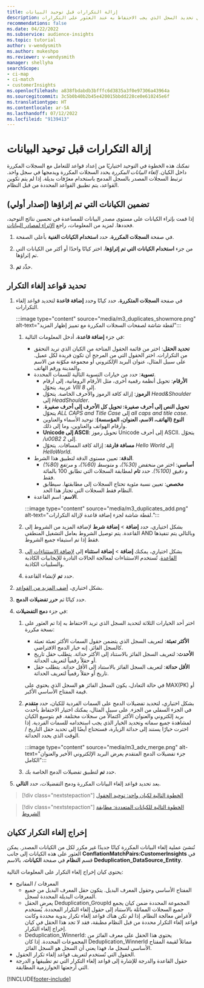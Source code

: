 ```yaml
---
title: إزالة التكرارات قبل توحيد البيانات
description: الخطوة الثانية في عملية التوحيد هي تحديد السجل الذي يجب الاحتفاظ به عند العثور على التكرارات.
recommendations: false
ms.date: 04/22/2022
ms.subservice: audience-insights
ms.topic: tutorial
author: v-wendysmith
ms.author: mukeshpo
ms.reviewer: v-wendysmith
manager: shellyha
searchScope:
- ci-map
- ci-match
- customerInsights
ms.openlocfilehash: a838fbdabdb3bfffc6d3835a3f0e97306a43964a
ms.sourcegitcommit: 3c5b0b40b2b45e420015bbdd228ce0e610245e6f
ms.translationtype: HT
ms.contentlocale: ar-SA
ms.lasthandoff: 07/12/2022
ms.locfileid: "9139413"
---
```

# <a name="remove-duplicates-before-unifying-data"></a>إزالة التكرارات قبل توحيد البيانات

تمكنك هذه الخطوة في التوحيد اختياريًا من إعداد قواعد للتعامل مع السجلات المكررة داخل الكيان. *إلغاء البيانات المكررة* يحدد السجلات المكررة ويدمجها في سجل واحد. ترتبط السجلات المصدر بالسجل المدمج باستخدام معرّفات بديلة. إذا لم يتم تكوين القواعد، يتم تطبيق القواعد المحددة من قبل النظام.

## <a name="include-enriched-entities-preview"></a>تضمين الكيانات التي تم إثراؤها (إصدار أولي)

إذا قمت بإثراء الكيانات على مستوى مصدر البيانات للمساعدة في تحسين نتائج التوحيد، فحددها. لمزيد من المعلومات، راجع [الإثراء لمصادر البيانات](data-sources-enrichment.md).

1. في صفحة **السجلات المكررة**، حدد **استخدام الكيانات الغنية** بأعلى الصفحة.

1. من جزء **استخدام الكيانات التي تم إثراؤها**، اختر كيانًا واحدًا أو أكثر من الكيانات التي تم إثراؤها.

1. حدِّد **تم**.

## <a name="define-deduplication-rules"></a>تحديد قواعد إلغاء التكرار

1. في صفحة **السجلات المتكررة**، حدد كيانًا وحدد **إضافة قاعدة** لتحديد قواعد إلغاء التكرارات.

   :::image type="content" source="media/m3_duplicates_showmore.png" alt-text="لقطة شاشة لصفحات السجلات المكررة مع تمييز إظهار المزيد":::

   1. في جزء **إضافة قاعدة**، أدخل المعلومات التالية:
      - **تحديد الحقل**: اختر من قائمة الحقول المتاحة من الكيان الذي تريد التحقق من التكرارات. اختر الحقول التي من المرجح أن تكون فريدة لكل عميل. على سبيل المثال، عنوان البريد الإلكتروني أو مجموعة مكوّنة من الاسم والمدينة ورقم الهاتف.
      - **تسوية**: حدد من خيارات التسوية التالية للسمات المحددة.
        - **الأرقام**: تحويل أنظمة رقمية أخرى، مثل الأرقام الرومانية، إلى أرقام عربية. يتحوّل *VIII* إلى *8*.
        - **الرموز**: إزالة كافة الرموز والأحرف الخاصة. يتحوّل *Head&Shoulder* إلى *HeadShoulder*.
        - **تحويل النص إلى أحرف صغيرة: تحويل كل الأحرف إلى أحرف صغيرة**. يتحوّل *ALL CAPS and Title Case* إلى *all caps and title case*.
        - **النوع (الهاتف، الاسم، العنوان، المؤسسة)**: توحيد الأسماء والعناوين وأرقام الهواتف والعناوين، وما إلى ذلك.
        - **Unicode إلى ASCII**: تحويل رموز Unicode إلى أحرف ASCII. يتحوّل */u00B2* إلى *2*.
        - **مسافة فارغة**: إزالة كافة المسافات. يتحوّل *Hello   World* إلى *HelloWorld*.
      - **الدقة**: تعيين مستوى الدقة لتطبيق هذا الشرط.
        - **أساسي**: اختر من *منخفض (30%)*، و *متوسط (60%)*، و *مرتفع (80%)* و *دقيق (100%)*. حدد **تام** لمطابقة السجلات التي تطابق 100 بالمائة فقط.
        - **مخصص**: تعيين نسبة مئوية تحتاج السجلات إلى مطابقتها. سيطابق النظام فقط السجلات التي تجتاز هذا الحد.
      - **الاسم**: اسم القاعدة.

      :::image type="content" source="media/m3_duplicates_add.png" alt-text="لقطة شاشة لجزء إضافة قاعدة لإزالة التكرارات.":::

   1. بشكل اختياري، حدد **إضافة** > **إضافة شرط** لإضافة المزيد من الشروط إلى القاعدة. يتم توصيل الشروط بعامل التشغيل المنطقي AND وبالتالي يتم تنفيذها فقط إذا تم استيفاء جميع الشروط.

   1. بشكل اختياري، يمكنك **إضافة** > **إضافة استثناء** إلى [لإضافة الاستثناءات إلى القاعدة](match-entities.md#add-exceptions-to-a-rule). تُستخدم الاستثناءات لمعالجة الحالات النادرة للإيجابيات الكاذبة والسلبيات الكاذبة.

   1. حدد **تم** لإنشاء القاعدة.

1. بشكل اختياري، [أضف المزيد من القواعد](#define-deduplication-rules).

1. حدد كيانًا ثم **حرر تفضيلات الدمج**.

1. في جزء **دمج التفضيلات**:
   1. اختر أحد الخيارات الثلاثة لتحديد السجل الذي تريد الاحتفاظ به إذا تم العثور على نسخة مكررة:
      - **الأكثر تعبئة**: لتعريف السجل الذي يتضمن حقول السمات الأكثر تعبئة تعبئة كالسجل الفائز. إنه خيار الدمج الافتراضي.
      - **الأحدث**: لتعريف السجل الفائز بالاستناد إلى الأكثر حداثة. يتطلب حقل تاريخ أو حقلاً رقمياً لتعريف الحداثة.
      - **الأقل حداثة**: لتعريف السجل الفائز بالاستناد إلى الأقل حداثة. يتطلب حقل تاريخ أو حقلاً رقمياً لتعريف الحداثة.
      
      في حالة التعادل، يكون السجل الفائز هو السجل الذي يحتوي على MAX‏(PK) أو قيمة المفتاح الأساسي الأكبر.
      
   1. بشكل اختياري، لتحديد تفضيلات الدمج على السمات الفردية للكيان، حدد **متقدم** في الجزء السفلي من الجزء. على سبيل المثال، يمكنك اختيار الاحتفاظ بأحدث بريد إلكتروني والعنوان الأكثر اكتمالاً من سجلات مختلفة. قم بتوسيع الكيان لمشاهدة جميع سماته وتحديد الخيار الذي يجب استخدامه للسمات الفردية. إذا اخترت خيارًا يستند إلى حداثة الزيارة، فستحتاج أيضًا إلى تحديد حقل التاريخ / الوقت الذي يحدد الحداثة.

      :::image type="content" source="media/m3_adv_merge.png" alt-text="جزء تفضيلات الدمج المتقدم يعرض البريد الإلكتروني الأخير والعنوان الكامل":::

   1. حدد **تم** لتطبيق تفضيلات الدمج الخاصة بك.

1. بعد تحديد قواعد إلغاء البيانات المكررة ودمج التفضيلات، حدد **التالي**.
  
> [!div class="nextstepaction"]
> [الخطوة التالية لكيان واحد: توحيد الحقول](merge-entities.md)

> [!div class="nextstepaction"]
> [الخطوة التالية للكيانات المتعددة: مطابقة الشروط](match-entities.md)

## <a name="deduplication-output-as-an-entity"></a>إخراج إلغاء التكرار ككيان

تُنشئ عملية إلغاء البيانات المكررة كيانًا جديدًا غير مكرر لكل من الكيانات المصدر. يمكن العثور على هذه الكيانات إلى جانب **ConflationMatchPairs:CustomerInsights** في قسم **النظام** في صفحة **الكيانات**، بالاسم **Deduplication_DataSource_Entity**.

يحتوي كيان إخراج إلغاء التكرار على المعلومات التالية:

- المعرفات / المفاتيح
  - المفتاح الأساسي وحقول المعرف البديل. يتكون حقل المعرف البديل من جميع المعرفات البديلة المحددة لسجل.
  - يعرض الحقل Deduplication_GroupId المجموعة المحددة ضمن كيان يجمع جميع السجلات المماثلة بالاستناد إلى حقول إلغاء التكرار المحددة. يُستخدم لأغراض معالجة النظام. إذا لم تكن هناك قواعد إلغاء تكرار يدوية محددة وكانت قواعد إلغاء التكرار محددة من قبل النظام مطبقة، فقد لا تجد هذا الحقل في كيان إخراج إلغاء التكرار.
  - Deduplication_WinnerId: يحتوي هذا الحقل على معرف الفائز من المجموعات المحددة. إذا كان Deduplication_WinnerId مماثلاً لقيمة المفتاح الأساسي لسجل ما، فهذا يعني أن السجل هو السجل الفائز.
- الحقول التي تُستخدم لتعريف قواعد إلغاء تكرار الحقول.
- حقول القاعدة والدرجة للإشارة إلى قواعد إلغاء التكرار التي تم تطبيقها و الدرجة التي أرجعتها الخوارزمية المطابقة.

[!INCLUDE[footer-include](includes/footer-banner.md)]
